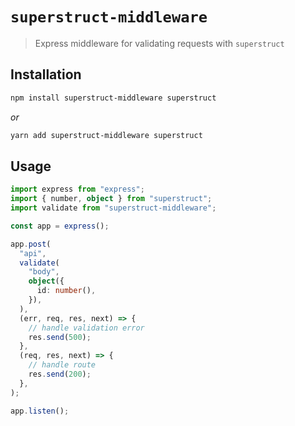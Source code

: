 # `superstruct-middleware`

> Express middleware for validating requests with `superstruct`

## Installation

```bash
npm install superstruct-middleware superstruct
```

_or_

```bash
yarn add superstruct-middleware superstruct
```

## Usage

```ts
import express from "express";
import { number, object } from "superstruct";
import validate from "superstruct-middleware";

const app = express();

app.post(
  "api",
  validate(
    "body",
    object({
      id: number(),
    }),
  ),
  (err, req, res, next) => {
    // handle validation error
    res.send(500);
  },
  (req, res, next) => {
    // handle route
    res.send(200);
  },
);

app.listen();
```
